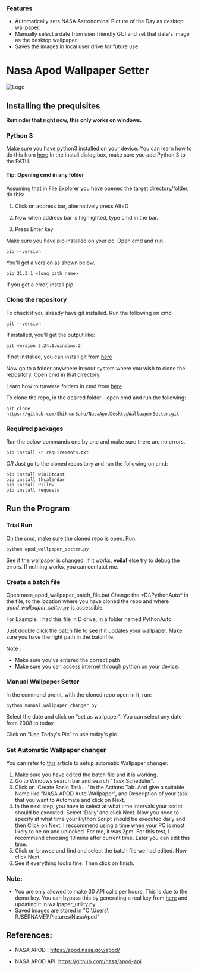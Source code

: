 ### Features

- Automatically sets NASA Astronomical Picture of the Day as desktop wallpaper.
- Manually select a date from user friendly GUI and set that date's image as the desktop wallpaper.
- Saves the images in local user drive for future use.


# Nasa Apod Wallpaper Setter

![Logo](https://github.com/panostrian/imageRepo/main/apodLogo.jpg)



## Installing the prequisites

**Reminder that right now, this only works on windows.**

### Python 3

Make sure you have python3 installed on your device. You can learn how to do this from [here](https://docs.python.org/3/using/windows.html)
In the install dialog box, make sure you add Python 3 to the PATH.

#### Tip: Opening cmd in any folder
Assuming that in File Explorer you have opened the target directory/folder, do this:

1. Click on address bar, alternatively press Alt+D

2. Now when address bar is highlighted, type cmd in the bar.

3. Press Enter key

Make sure you have pip installed on your pc.
Open cmd and run.
```
pip --version
```
You'll get a version as shown below.
```
pip 21.3.1 <long path name>
```
If you get a error, install pip.

### Clone the repository

To check if you already have git installed.
Run the following on cmd.
```
git --version
```
If installed, you'll get the output like:
```
git version 2.24.1.windows.2
```
If not installed, you can install git from [here](https://git-scm.com/book/en/v2/Getting-Started-Installing-Git)

Now go to a folder anywhere in your system where you wish to clone the repository.
Open cmd in that directory.

Learn how to traverse folders in cmd from [here](https://www.digitalcitizen.life/command-prompt-how-use-basic-commands/)

To clone the repo, in the desired folder - open cmd and run the following:

```
git clone https://github.com/ShikharSahu/NasaApodDesktopWallpaperSetter.git
```

### Required packages
Run the below commands one by one and make sure there are no errors.
```
pip install -r requirements.txt
```
*OR*
Just go to the cloned repository and run the following on cmd:
```
pip install win10toast
pip install tkcalendar
pip install Pillow
pip install requests
```

## Run the Program

### Trial Run 
On the cmd, make sure the cloned repo is open.
Run:
```
python apod_wallpaper_setter.py
```
See if the wallpaper is changed.
If it works, **voila!**
else try to debug the errors.
If nothing works, you can contatct me.

### Create a batch file

Open nasa_apod_wallpaper_batch_file.bat
Change the *D:\PythonAuto\* in the file, to the location where you have cloned the repo and where *apod_wallpaper_setter.py* is accessible.

For Example: I had this file in D drive, in a folder named PythonAuto

Just double click the batch file to see if it updates your wallpaper.
Make sure you have the right path in the batchfile.

Note :
+ Make sure you've entered the correct path
+ Make sure you can access internet through python on your device.


### Manual Wallpaper Setter
In the command promt, with the cloned repo open in it, run:
```
python manual_wallpaper_changer.py
```

Select the date and click on "set as wallpaper".
You can select any date from 2008 to today.

Click on "Use Today's Pic" to use today's pic.

### Set Automatic Wallpaper changer
You can refer to [this](https://www.geeksforgeeks.org/schedule-a-python-script-to-run-daily/) article to setup automatic Wallpaper changer.

1. Make sure you have edited the batch file and it is working.
2. Go to Windows search bar and search "Task Scheduler".
3. Click on ‘Create Basic Task….’ in the Actions Tab. And give a suitable Name like "NASA APOD Auto WAllpaper", and Description of your task that you want to Automate and click on Next.
4. In the next step, you have to select at what time intervals your script should be executed. Select ‘Daily’ and click Next. Now you need to specify at what time your Python Script should be executed daily and then Click on Next. I reccommend using a time when your PC is most likely to be on and unlocked. For me, it was 2pm. For this test, I recommend choosing 10 mins after current time. Later you can edit this time.
5. Click on browse and find and select the batch file we had edited. Now click Next.
6. See if everything looks fine. Then click on finish.

### Note:

+ You are only allowed to make 30 API calls per hours. This is due to the demo key. You can bypass this by generating a real key from [here](https://api.nasa.gov/) and updating it in wallpaper_utility.py
+ Saved images are stored in "C:\Users\ [USERNAME]\Pictures\NasaApod"

## References:

+ NASA APOD : https://apod.nasa.gov/apod/

+ NASA APOD API: https://github.com/nasa/apod-api

